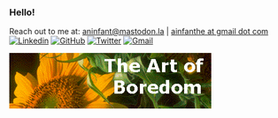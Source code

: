 ### Hello!

Reach out to me at: [aninfant@mastodon.la](https://mastodon.la/@aninfant) | <a href="mailto:ainfanthe@gmail.com">ainfanthe at gmail dot com</a>
[![Linkedin](https://img.shields.io/badge/-LinkedIn-222222?style=flat-square&logo=Linkedin&logoColor=white&)](https://www.linkedin.com/)
[![GitHub](https://img.shields.io/badge/-GitHub-222222?style=flat-square&logo=GitHub&logoColor=white&)](https://github.com/ainfanthe)
[![Twitter](https://img.shields.io/badge/-Twitter-222222?style=flat-square&logo=twitter&logoColor=white&)](https://twitter.com/)
[![Gmail](https://img.shields.io/badge/-Gmail-222222?style=flat-square&logo=gmail&logoColor=white&)](mailto:ainfanthe@gmail.com)

<img style="" src="https://raw.githubusercontent.com/ainfanthe/ainfanthe/main/assets/img1.png">
